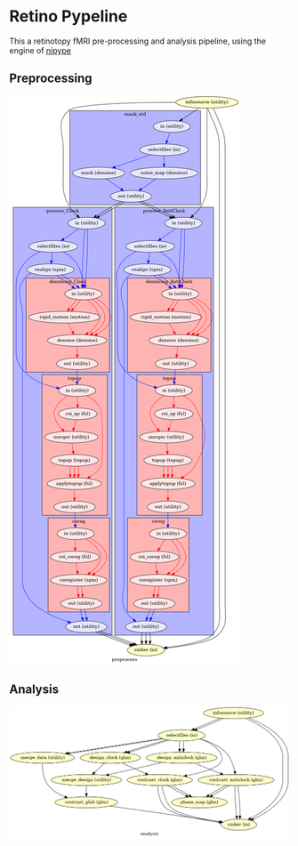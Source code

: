 # Retino Pypeline 

This a retinotopy fMRI pre-processing and analysis pipeline, using the engine of [nipype](https://nipype.readthedocs.io/en/latest/)

## Preprocessing 

![Preprocessing pypeline](docs/preprocess.png?raw=true "Full Preprocessing pypeline ")


## Analysis 


![Analysis pypeline](docs/analysis.png?raw=true "Full Analysis pypeline ")
